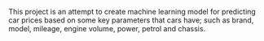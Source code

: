 This project is an attempt to create machine learning model for predicting car prices based on some key parameters that cars have;
such as brand, model, mileage, engine volume, power, petrol and chassis.

